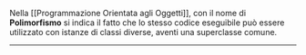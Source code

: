 Nella [[Programmazione Orientata agli Oggetti]], con il nome di **Polimorfismo** si indica il fatto che lo stesso codice eseguibile può essere utilizzato con istanze di classi diverse, aventi una superclasse comune.<br />

---------------------------------------------------------------